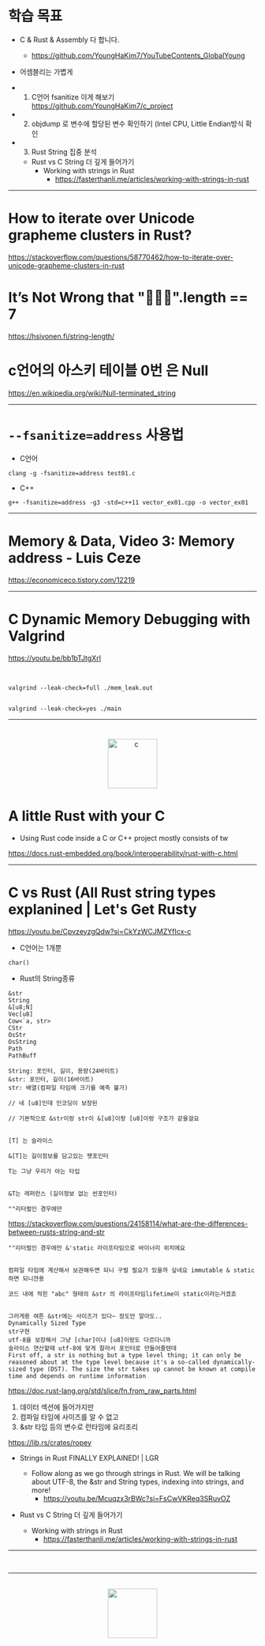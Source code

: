 # 학습 목표 
- C & Rust & Assembly 다 합니다.
  - https://github.com/YoungHaKim7/YouTubeContents_GlobalYoung

- 어셈블리는 가볍게 

- 1. C언어 fsanitize 이게 해보기 
https://github.com/YoungHaKim7/c_project
- 2. objdump 로 변수에 할당된 변수 확인하기 (Intel CPU, Little Endian방식 확인
- 3. Rust String 집중 분석
  - Rust vs C String 더 깊게 들어가기
    - Working with strings in Rust
      - https://fasterthanli.me/articles/working-with-strings-in-rust

<hr>

# How to iterate over Unicode grapheme clusters in Rust?

https://stackoverflow.com/questions/58770462/how-to-iterate-over-unicode-grapheme-clusters-in-rust

# It’s Not Wrong that "🤦🏼‍♂️".length == 7

https://hsivonen.fi/string-length/


# c언어의 아스키 테이블 0번 은 Null 

https://en.wikipedia.org/wiki/Null-terminated_string

<hr>

# ```--fsanitize=address``` 사용법

- C언어
```
clang -g -fsanitize=address test01.c
```

- C++
```
g++ -fsanitize=address -g3 -std=c++11 vector_ex01.cpp -o vector_ex01
```


<hr>

# Memory & Data, Video 3: Memory address - Luis Ceze

https://economiceco.tistory.com/12219

<hr>

# C Dynamic Memory Debugging with Valgrind

https://youtu.be/bb1bTJtgXrI


<br>

```
valgrind --leak-check=full ./mem_leak.out


valgrind --leak-check=yes ./main
```

<hr>


# 
<center><p><img width=100px align="space-around" alt="c" src="https://user-images.githubusercontent.com/67513038/218466687-3ac83bee-4621-4e75-9141-39724ec2b37b.png" /></p></center>

#  A little Rust with your C

- Using Rust code inside a C or C++ project mostly consists of tw

https://docs.rust-embedded.org/book/interoperability/rust-with-c.html

<hr>


# C vs Rust (All Rust string types explanined | Let's Get Rusty
https://youtu.be/CpvzeyzgQdw?si=CkYzWCJMZYfIcx-c

- C언어는 1개뿐
```
char()
```

- Rust의 String종류
```
&str
String
&[u8;N]
Vec[u8]
Cow<`a, str>
CStr
OsStr
OsString
Path
PathBuff
```

```
String: 포인터, 길이, 용량(24바이트)
&str: 포인터, 길이(16바이트)
str: 배열(컴파일 타임에 크기를 예측 불가)

// 네 [u8]인데 인코딩이 보장된

// 기본적으로 &str이랑 str이 &[u8]이랑 [u8]이랑 구조가 같을걸요

```


```

[T] 는 슬라이스

&[T]는 길이정보를 담고있는 팻포인터

T는 그냥 우리가 아는 타입


&T는 레퍼런스 (길이정보 없는 씬포인터)

""리터럴인 경우에만
```
https://stackoverflow.com/questions/24158114/what-are-the-differences-between-rusts-string-and-str


```
""리터럴인 경우에만 &'static 라이프타임으로 바이너리 위치에요


컴파일 타임에 계산해서 보관해두면 되니 구럴 필요가 있을까 싶네요 immutable & static 하면 되니깐용

코드 내에 적힌 "abc" 형태의 &str 의 라이프타임lifetime이 static이라는거겠죠


그러게용 여튼 &str에는 사이즈가 있다~ 정도만 알아도..
Dynamically Sized Type
str구현
utf-8을 보장해서 그냥 [char]이나 [u8]이랑도 다르다니까
슬라이스 연산할때 utf-8에 맞게 잘라서 포인터로 만들어줄텐데
First off, a str is nothing but a type level thing; it can only be reasoned about at the type level because it's a so-called dynamically-sized type (DST). The size the str takes up cannot be known at compile time and depends on runtime information
```

https://doc.rust-lang.org/std/slice/fn.from_raw_parts.html

1. 데이터 섹션에 들어가지만
2. 컴파일 타임에 사이즈를 알 수 없고
3. &str 타입 등의 변수로 런타임에 요리조리

https://lib.rs/crates/ropey

- Strings in Rust FINALLY EXPLAINED! | LGR
  - Follow along as we go through strings in Rust. We will be talking about UTF-8, the &str and String types, indexing into strings, and more!
    - https://youtu.be/Mcuqzx3rBWc?si=FsCwVKReq3SRuvOZ

- Rust vs C String 더 깊게 들어가기
  - Working with strings in Rust 
    - https://fasterthanli.me/articles/working-with-strings-in-rust

<hr>

<br>

<hr>

<br>

<center><img width=100px src="https://user-images.githubusercontent.com/67513038/218466731-1c232ee4-7fe7-4c73-a201-c129e16959c2.png" /></center>
